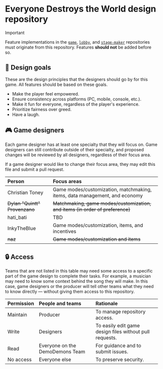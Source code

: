 # Everyone Destroys the World design repository
> [!IMPORTANT]
> Feature implementations in the [`game`](https://github.com/EveryoneDestroysTheWorld/game), [`lobby`](https://github.com/EveryoneDestroysTheWorld/lobby), and [`stage-maker`](https://github.com/EveryoneDestroysTheWorld/stage-maker) repositories must originate from this repository. Features **should not** be added before so.

## 🥅 Design goals
These are the design principles that the designers should go by for this game. All features should be based on these goals.
* Make the player feel empowered.
* Ensure consistency across platforms (PC, mobile, console, etc.).
* Make it fun for everyone, regardless of the player's experience.
* Prioritize fairness over greed.
* Have a laugh.

## 🎮 Game designers
Each game designer has at least one specialty that they will focus on. Game designers can still contribute outside of their specialty, and proposed changes will be reviewed by all designers, regardless of their focus area. 

If a game designer would like to change their focus area, they may edit this file and submit a pull request.
<table>
  <thead>
    <tr>
      <th align="left">Person</th>
      <th align="left">Focus areas</th>
    </tr>
  </thead>
  <tbody>
    <tr>
      <td>Christian Toney</td>
      <td>Game modes/customization, matchmaking, items, data management, and economy</td>
    </tr>
    <tr>
      <td><strike>Dylan "Quintt" Provenzano</strike></td>
      <td><strike>Matchmaking, game modes/customization, and items (in order of preference)</strike></td>
    </tr>
    <tr>
      <td>hati_bati</td>
      <td>TBD</td>
    </tr>
    <tr>
      <td>InkyTheBlue</td>
      <td>Game modes/customization, items, and incentives</td>
    </tr>
    <tr>
      <td><strike>naz</strike></td>
      <td><strike>Game modes/customization and items</strike></td>
    </tr>
  </tbody>
</table>

## 🔒 Access
Teams that are not listed in this table may need some access to a specific part of the game design to complete their tasks. For example, a musician may need to know some context behind the song they will make. In this case, game designers or the producer will tell other teams what they need to know directly — without giving them access to this repository. 
<table>
  <thead>
    <tr>
      <th align="left">Permission</th>
      <th align="left">People and teams</th>
      <th align="left">Rationale</th>
    </tr>
  </thead>
  <tbody>
    <tr>
      <td>Maintain</td>
      <td>Producer</td>
      <td>To manage repository access.</td>
    </tr>
    <tr>
      <td>Write</td>
      <td>Designers</td>
      <td>To easily edit game design files without pull requests.</td>
    </tr>
    <tr>
      <td>Read</td>
      <td>Everyone on the DemoDemons Team</td>
      <td>For guidance and to submit issues.</td>
    </tr>
    <tr>
      <td>No access</td>
      <td>Everyone else</td>
      <td>To preserve security.</td>
    </tr>
  </tbody>
</table>
